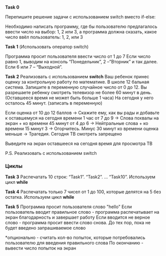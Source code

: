 **Task 0**

Перепишите решение задачи с использованием switch вместо if-else:

Необходимо написать программу, где бы пользователю предлагалось ввести число на выбор: 1, 2 или 3,
а программа должна сказать, какое число ввёл пользователь: 1, 2, или 3

**Task 1** (Использовать оператор switch)

Программа просит пользователя ввести число от 1 до 7
Если число равно 1, выводим на консоль “Понедельник”, 2 –”Вторник” и так далее. Если 6 или 7 – “Выходной”.

**Task 2** Реализовать с использованием **switch**
Ваш ребенок принес оценку за контрольную работу по математике. В школе 12 бальная система.
Запишите в переменную случайное число от 0 до 12.
Вы разрешаете ребенку смотреть телевизор не более 60 минут в день.  (Оставшееся время не может быть больше 1 часа)
На сегодня у него осталось 45 минут. (записать в переменную)

Если оценка от 10 до 12 баллов -> Скажите ему, как вы рады и добавьте к оставшемуся на сегодня времени 1 час
от 7 до 9 -> Слова похвалы на экран + ко времени 45 минут
от 4 до 6 -> Нейтральные слова + ко времени 15 минут
3 -> Огорчитесь. Минус 30 минут ко времени
оценка меньше -> Трагедия. Сегодня ТВ смотреть запрещено

Выведите на экран оставшееся на сегодня время для просмотра ТВ

P.S. Реализовать с использованием switch


### Циклы
**Task 3**
Распечатать 10 строк: “Task1”. “Task2”. … “Task10”. Используем цикл **while**

**Task 4**
Распечатать только 7 чисел от 1 до 100, которые делятся на 5 без остатка. Используем цикл **while**

**Task 5**
Программа просит пользователя слово "hello"
Если пользователь вводит правильное слово - программа распечатывает на экран благодарность и завершает работу
Если вводится не верное слово - программа просит ввести слово снова. До тех пор, пока не будет введено запрашиваемое слово

*опционально - считать кол-во попыток, которые потребовались пользователю для введения правильного слова
По окончанию - вывести число попыток на экран
